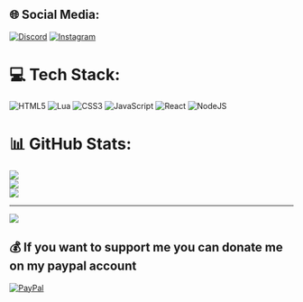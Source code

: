 ## 🌐 Social Media:
[![Discord](https://img.shields.io/badge/Discord-%237289DA.svg?logo=discord&logoColor=white)](https://discord.gg/mihai.0623) [![Instagram](https://img.shields.io/badge/Instagram-%23E4405F.svg?logo=Instagram&logoColor=white)](https://instagram.com/mihai.0623) 

# 💻 Tech Stack:
![HTML5](https://img.shields.io/badge/html5-%23E34F26.svg?style=for-the-badge&logo=html5&logoColor=white) ![Lua](https://img.shields.io/badge/lua-%232C2D72.svg?style=for-the-badge&logo=lua&logoColor=white) ![CSS3](https://img.shields.io/badge/css3-%231572B6.svg?style=for-the-badge&logo=css3&logoColor=white) ![JavaScript](https://img.shields.io/badge/javascript-%23323330.svg?style=for-the-badge&logo=javascript&logoColor=%23F7DF1E) ![React](https://img.shields.io/badge/react-%2320232a.svg?style=for-the-badge&logo=react&logoColor=%2361DAFB) ![NodeJS](https://img.shields.io/badge/node.js-6DA55F?style=for-the-badge&logo=node.js&logoColor=white)
# 📊 GitHub Stats:
![](https://github-readme-stats.vercel.app/api?username=m1ha1233&theme=dark&hide_border=false&include_all_commits=true&count_private=true)<br/>
![](https://github-readme-streak-stats.herokuapp.com/?user=m1ha1233&theme=dark&hide_border=false)<br/>
![](https://github-readme-stats.vercel.app/api/top-langs/?username=m1ha1233&theme=dark&hide_border=false&include_all_commits=true&count_private=true&layout=compact)

---
[![](https://visitcount.itsvg.in/api?id=m1ha1233&icon=0&color=0)](https://visitcount.itsvg.in)

  ## 💰 If you want to support me you can donate me on my paypal account
  [![PayPal](https://img.shields.io/badge/PayPal-00457C?style=for-the-badge&logo=paypal&logoColor=white)](https://paypal.me/paypal.me/mihai0623) 
